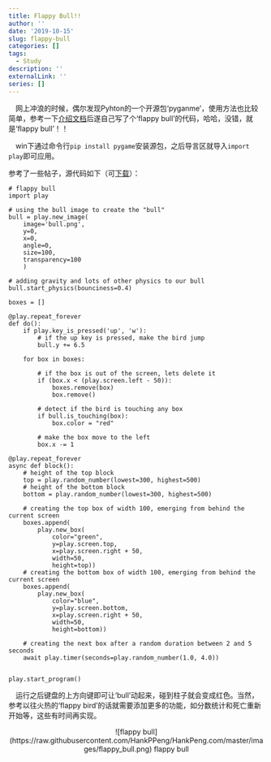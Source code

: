 ```yaml
---
title: Flappy Bull!!
author: ''
date: '2019-10-15'
slug: flappy-bull
categories: []
tags:
  - Study
description: ''
externalLink: ''
series: []
---
```

&emsp;网上冲浪的时候，偶尔发现Pyhton的一个开源包‘pyganme’，使用方法也比较简单，参考一下[介绍文档](https://github.com/pygame/pygame)后遂自己写了个‘flappy bull’的代码，哈哈，没错，就是‘flappy bull’！！

&emsp;win下通过命令行`pip install pygame`安装源包，之后导言区就导入`import play`即可应用。

参考了一些帖子，源代码如下（可[下载](https://raw.githubusercontent.com/HankPPeng/HankPeng.com/master/images/flappy_bull.7z)）：

```
# flappy bull
import play

# using the bull image to create the "bull"
bull = play.new_image(
    image='bull.png',
    y=0,
    x=0,
    angle=0,
    size=100,
    transparency=100
    )

# adding gravity and lots of other physics to our bull
bull.start_physics(bounciness=0.4)

boxes = []

@play.repeat_forever
def do():
    if play.key_is_pressed('up', 'w'):
        # if the up key is pressed, make the bird jump
        bull.y += 6.5

    for box in boxes:

        # if the box is out of the screen, lets delete it
        if (box.x < (play.screen.left - 50)):
            boxes.remove(box)
            box.remove()

        # detect if the bird is touching any box
        if bull.is_touching(box):
            box.color = "red"

        # make the box move to the left
        box.x -= 1

@play.repeat_forever
async def block():
    # height of the top block
    top = play.random_number(lowest=300, highest=500)
    # height of the bottom block
    bottom = play.random_number(lowest=300, highest=500)

    # creating the top box of width 100, emerging from behind the current screen
    boxes.append(
        play.new_box(
            color="green",
            y=play.screen.top,
            x=play.screen.right + 50,
            width=50,
            height=top))
    # creating the bottom box of width 100, emerging from behind the current screen
    boxes.append(
        play.new_box(
            color="blue",
            y=play.screen.bottom,
            x=play.screen.right + 50,
            width=50,
            height=bottom))

    # creating the next box after a random duration between 2 and 5 seconds
    await play.timer(seconds=play.random_number(1.0, 4.0))


play.start_program()
```
&emsp;运行之后键盘的上方向键即可让‘bull’动起来，碰到柱子就会变成红色。当然，参考以往火热的‘flappy bird’的话就需要添加更多的功能，如分数统计和死亡重新开始等，这些有时间再实现。

<div align=center>
![flappy bull](https://raw.githubusercontent.com/HankPPeng/HankPeng.com/master/images/flappy_bull.png) 
flappy bull</div>
